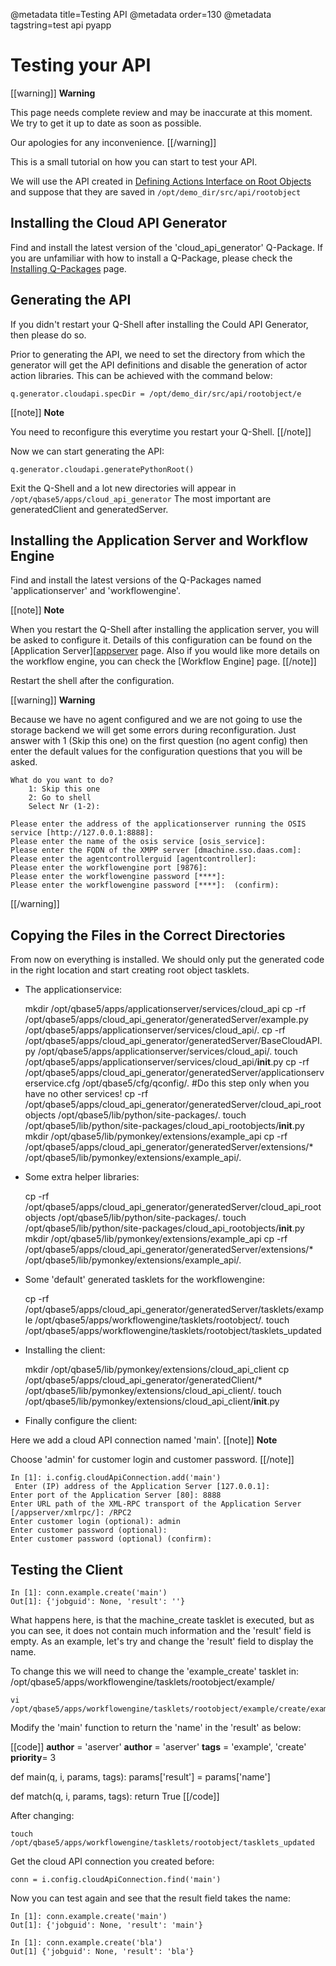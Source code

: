@metadata title=Testing API
@metadata order=130
@metadata tagstring=test api pyapp

[actions]: /#/PyLabsApps/Action
[qpinstall]: /#/Q-Packages/QPInstall
[appserver]: /#/Components/AppServer


# Testing your API

[[warning]]
**Warning**

This page needs complete review and may be inaccurate at this moment. We try to get it up to date as soon as possible.

Our apologies for any inconvenience.
[[/warning]]

This is a small tutorial on how you can start to test your API.

We will use the API created in [Defining Actions Interface on Root Objects][actions] and suppose that they are saved in `/opt/demo_dir/src/api/rootobject`


## Installing the Cloud API Generator

Find and install the latest version of the 'cloud_api_generator' Q-Package.
If you are unfamiliar with how to install a Q-Package, please check the [Installing Q-Packages][qpinstall] page.


## Generating the API

If you didn't restart your Q-Shell after installing the Could API Generator, then please do so.

Prior to generating the API, we need to set the directory from which the generator will get the API definitions and disable the generation of actor action libraries. This can be achieved with the command below:

    q.generator.cloudapi.specDir = /opt/demo_dir/src/api/rootobject/e

[[note]]
**Note** 

You need to reconfigure this everytime you restart your Q-Shell.
[[/note]]

Now we can start generating the API:

    q.generator.cloudapi.generatePythonRoot()

Exit the Q-Shell and a lot new directories will appear in `/opt/qbase5/apps/cloud_api_generator`
The most important are generatedClient and generatedServer.


## Installing the Application Server and Workflow Engine

Find and install the latest versions of the Q-Packages named 'applicationserver' and 'workflowengine'.

[[note]]
**Note** 

When you restart the Q-Shell after installing the application server, you will be asked to configure it. Details of this configuration can be found on the [Application Server][[appserver] page. Also if you would like more details on the workflow engine, you can check the [Workflow Engine] page.
[[/note]]

Restart the shell after the configuration.

[[warning]]
**Warning**

Because we have no agent configured and we are not going to use the storage backend we will get some errors during reconfiguration.
Just answer with 1 (Skip this one) on the first question (no agent config) then enter the default values for the configuration questions that you will be asked.

    What do you want to do?
        1: Skip this one
        2: Go to shell
        Select Nr (1-2):

    Please enter the address of the applicationserver running the OSIS service [http://127.0.0.1:8888]: 
    Please enter the name of the osis service [osis_service]: 
    Please enter the FQDN of the XMPP server [dmachine.sso.daas.com]: 
    Please enter the agentcontrollerguid [agentcontroller]: 
    Please enter the workflowengine port [9876]: 
    Please enter the workflowengine password [****]: 
    Please enter the workflowengine password [****]:  (confirm): 
[[/warning]]


## Copying the Files in the Correct Directories

From now on everything is installed.
We should only put the generated code in the right location and start creating root object tasklets.

* The applicationservice:

    mkdir /opt/qbase5/apps/applicationserver/services/cloud_api
    cp -rf /opt/qbase5/apps/cloud_api_generator/generatedServer/example.py /opt/qbase5/apps/applicationserver/services/cloud_api/.
    cp -rf /opt/qbase5/apps/cloud_api_generator/generatedServer/BaseCloudAPI.py /opt/qbase5/apps/applicationserver/services/cloud_api/.
    touch /opt/qbase5/apps/applicationserver/services/cloud_api/__init__.py
    cp -rf /opt/qbase5/apps/cloud_api_generator/generatedServer/applicationserverservice.cfg /opt/qbase5/cfg/qconfig/. #Do this step only when you have no other services!
    cp -rf /opt/qbase5/apps/cloud_api_generator/generatedServer/cloud_api_rootobjects /opt/qbase5/lib/python/site-packages/.
    touch /opt/qbase5/lib/python/site-packages/cloud_api_rootobjects/__init__.py
    mkdir /opt/qbase5/lib/pymonkey/extensions/example_api
    cp -rf /opt/qbase5/apps/cloud_api_generator/generatedServer/extensions/* /opt/qbase5/lib/pymonkey/extensions/example_api/.

* Some extra helper libraries:

    cp -rf /opt/qbase5/apps/cloud_api_generator/generatedServer/cloud_api_rootobjects /opt/qbase5/lib/python/site-packages/.
    touch /opt/qbase5/lib/python/site-packages/cloud_api_rootobjects/__init__.py
    mkdir /opt/qbase5/lib/pymonkey/extensions/example_api
    cp -rf /opt/qbase5/apps/cloud_api_generator/generatedServer/extensions/* /opt/qbase5/lib/pymonkey/extensions/example_api/.

* Some 'default' generated tasklets for the workflowengine:

    cp -rf /opt/qbase5/apps/cloud_api_generator/generatedServer/tasklets/example /opt/qbase5/apps/workflowengine/tasklets/rootobject/.
    touch /opt/qbase5/apps/workflowengine/tasklets/rootobject/tasklets_updated

* Installing the client:

    mkdir /opt/qbase5/lib/pymonkey/extensions/cloud_api_client
    cp /opt/qbase5/apps/cloud_api_generator/generatedClient/* /opt/qbase5/lib/pymonkey/extensions/cloud_api_client/.
    touch /opt/qbase5/lib/pymonkey/extensions/cloud_api_client/__init__.py

* Finally configure the client:

Here we add a cloud API connection named 'main'.
[[note]]
**Note** 

Choose 'admin' for customer login and customer password.
[[/note]]

    In [1]: i.config.cloudApiConnection.add('main')                                  
     Enter (IP) address of the Application Server [127.0.0.1]: 
    Enter port of the Application Server [80]: 8888
    Enter URL path of the XML-RPC transport of the Application Server [/appserver/xmlrpc/]: /RPC2                       
    Enter customer login (optional): admin 
    Enter customer password (optional): 
    Enter customer password (optional) (confirm): 


## Testing the Client

    In [1]: conn.example.create('main')
    Out[1]: {'jobguid': None, 'result': ''}

What happens here, is that the machine_create tasklet is executed, but as you can see, it does not contain much information and the 'result' field is empty.
As an example, let's try and change the 'result' field to display the name.

To change this we will need to change the 'example_create' tasklet in: /opt/qbase5/apps/workflowengine/tasklets/rootobject/example/

    vi /opt/qbase5/apps/workflowengine/tasklets/rootobject/example/create/example_create.py

Modify the 'main' function to return the 'name' in the 'result' as below:

[[code]]
__author__ = 'aserver'
__author__ = 'aserver'
__tags__ = 'example', 'create'
__priority__= 3

def main(q, i, params, tags):
    params['result'] = params['name']

def match(q, i, params, tags):
    return True
[[/code]]

After changing:

    touch /opt/qbase5/apps/workflowengine/tasklets/rootobject/tasklets_updated

Get the cloud API connection you created before:

    conn = i.config.cloudApiConnection.find('main') 

Now you can test again and see that the result field takes the name:

    In [1]: conn.example.create('main')
    Out[1]: {'jobguid': None, 'result': 'main'}

    In [1]: conn.example.create('bla')
    Out[1] {'jobguid': None, 'result': 'bla'}
